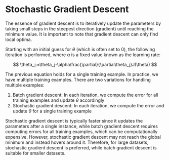 # Stochastic Gradient Descent

The essence of gradient descent is to iteratively update the parameters by taking small steps in the steepest direction (gradient) until reaching the minimum value. It is important to note that gradient descent can only find local optima.

Starting with an initial guess for $\theta$ (which is often set to 0), the following iteration is performed, where $\alpha$ is a fixed value known as the learning rate:

$$
\theta_j:=\theta_j-\alpha\frac{\partial}{\partial\theta_j}J(\theta)
$$

The previous equation holds for a single training example. In practice, we have multiple training examples. There are two variations for handling multiple examples:

1. Batch gradient descent: In each iteration, we compute the error for all training examples and update $\theta$ accordingly
2. Stochastic gradient descent: In each iteration, we compute the error and update $\theta$ for a single training example

Stochastic gradient descent is typically faster since it updates the parameters after a single instance, while batch gradient descent requires computing errors for all training examples, which can be computationally expensive. However, stochastic gradient descent may not reach the global minimum and instead hovers around it. Therefore, for large datasets, stochastic gradient descent is preferred, while batch gradient descent is suitable for smaller datasets.
